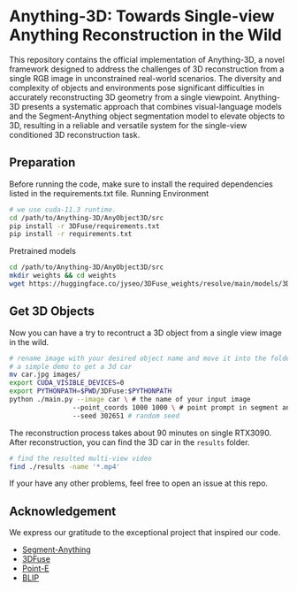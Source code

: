 # Anything-3D: Towards Single-view Anything Reconstruction in the Wild

This repository contains the official implementation of Anything-3D, a novel framework designed to address the challenges of 3D reconstruction from a single RGB image in unconstrained real-world scenarios. The diversity and complexity of objects and environments pose significant difficulties in accurately reconstructing 3D geometry from a single viewpoint. Anything-3D presents a systematic approach that combines visual-language models and the Segment-Anything object segmentation model to elevate objects to 3D, resulting in a reliable and versatile system for the single-view conditioned 3D reconstruction task.


## Preparation

Before running the code, make sure to install the required dependencies listed in the requirements.txt file.
Running Environment
   ```bash 
   # we use cuda-11.3 runtime.
   cd /path/to/Anything-3D/AnyObject3D/src
   pip install -r 3DFuse/requirements.txt
   pip install -r requirements.txt
   ```
Pretrained models 
   ```bash
   cd /path/to/Anything-3D/AnyObject3D/src
   mkdir weights && cd weights 
   wget https://huggingface.co/jyseo/3DFuse_weights/resolve/main/models/3DFuse_sparse_depth_injector.ckpt
   ```
## Get 3D Objects

Now you can have a try to recontruct a 3D object from a single view image in the wild.
```bash 
# rename image with your desired object name and move it into the folder src/images/ 
# a simple demo to get a 3d car
mv car.jpg images/
export CUDA_VISIBLE_DEVICES=0
export PYTHONPATH=$PWD/3DFuse:$PYTHONPATH
python ./main.py --image car \ # the name of your input image
                --point_coords 1000 1000 \ # point prompt in segment anything
                --seed 302651 # random seed 
```
The reconstruction process takes about 90 minutes on single RTX3090. After reconstruction, you can find the 3D car in the `results` folder. 
```bash
# find the resulted multi-view video 
find ./results -name '*.mp4'
```
If your have any other problems, feel free to open an issue at this repo. 


## Acknowledgement
We express our gratitude to the exceptional project that inspired our code.
- [Segment-Anything](https://github.com/facebookresearch/segment-anything)
- [3DFuse](https://github.com/KU-CVLAB/3DFuse)
- [Point-E](https://github.com/openai/point-e)
- [BLIP](https://github.com/salesforce/LAVIS)
